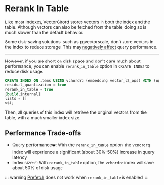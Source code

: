 # Rerank In Table <badge type="tip" text="since v0.2.1" />

Like most indexes, VectorChord stores vectors in both the index and the table.
Although vectors can also be fetched from the table, doing so is much slower than the default behavior.

Some disk-saving solutions, such as pgvectorscale, don't store vectors in the index to reduce storage. This may [negatively affect](https://blog.vectorchord.ai/vector-search-over-postgresql-a-comparative-analysis-of-memory-and-disk-solutions) query performance.

---

However, if you are short on disk space and don't care much about performance, you can enable `rerank_in_table` option in `CREATE INDEX` to reduce disk usage.


```sql
CREATE INDEX ON items USING vchordrq (embedding vector_l2_ops) WITH (options = $$
residual_quantization = true
rerank_in_table = true
[build.internal]
lists = []
$$);
```

Then, all queries of this index will retrieve the original vectors from the table, with a much smaller index size.

## Performance Trade-offs

- Query performance⛔️: With the `rerank_in_table` option, the `vchordrq` index will experience a significant (about 30%-50%) increase in query latency
- Index size✅: With `rerank_in_table` option, the `vchordrq` index  will save about 50% of disk usage

::: warning
[Prefetch](./prefetch) does not work when `rerank_in_table` is enabled.
:::
